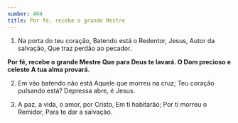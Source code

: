 ```yaml
---
number: 404
title: Por fé, recebe o grande Mestre
---
```


1. Na porta do teu coração,
  Batendo está o Redentor,
  Jesus, Autor da salvação,
  Que traz perdão ao pecador.

  __Por fé, recebe o grande Mestre
  Que para Deus te lavará.
  O Dom precioso e celeste
  A tua alma provará.__

2. Em vão batendo não está
  Aquele que morreu na cruz;
  Teu coração pulsando está?
  Depressa abre, é Jesus.

3. A paz, a vida, o amor, por Cristo,
  Em ti habitarão;
  Por ti morreu o Remidor,
  Para te dar a salvação.
